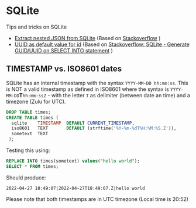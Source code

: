 # SQLite
Tips and tricks on SQLite

- [Extract nested JSON from SQLite](SQLite2JSON_hash/) (Based on [Stackoverflow](https://stackoverflow.com/a/61004015/7485823) )
- [UUID as default value for id](DefaultUUID/) (Based on [Stackoverflow: SQLite - Generate GUID/UUID on SELECT INTO statement](https://stackoverflow.com/a/66625212) )

## TIMESTAMP vs. ISO8601 dates

SQLite has an internal timestamp with the syntax `YYYY-MM-DD hh:mm:ss`. This is NOT a valid timestamp as defined in ISO8601 where the syntax is `YYYY-MM-DD`**T**`hh:mm:ssZ` - with the letter `T` as delimiter (between date an time) and a timezone  (Zulu for UTC).

```sql
DROP TABLE times;
CREATE TABLE times (
  sqlite    TIMESTAMP  DEFAULT CURRENT_TIMESTAMP,
  iso8601   TEXT       DEFAULT (strftime('%Y-%m-%dT%H:%M:%S.Z')),
  sometext  TEXT
 );
```

Testing this using:

```sql
REPLACE INTO times(sometext) values("hello world");
SELECT * FROM times;
```
Should produce:
```console
2022-04-27 18:49:07|2022-04-27T18:49:07.Z|hello world
```
Please note that both timestamps are in UTC timezone (Local time is 20:52)
